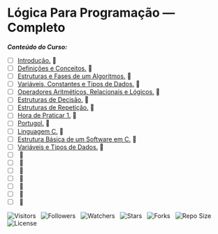 <!-- Título -->
# Lógica Para Programação — Completo

***Conteúdo do Curso:***

* [ ] [Introdução.](https://github.com/Devsgeeknerd/mod-int-log-par-pro-com-bas) :construction:
* [ ] [Definições e Conceitos.](https://github.com/Devsgeeknerd/mod-def-con-log-par-pro-com-bas) :construction:
* [ ] [Estruturas e Fases de um Algoritmos.](https://github.com/Devsgeeknerd/mod-est-fas-alg-log-par-pro-com-bas) :construction:
* [ ] [Variáveis, Constantes e Tipos de Dados.](https://github.com/Devsgeeknerd/mod-var-con-tip-dad-log-par-pro-com-bas) :construction:
* [ ] [Operadores Aritméticos, Relacionais e Lógicos.](https://github.com/Devsgeeknerd/mod-ope-ari-rel-log-log-par-pro-com-bas) :construction:
* [ ] [Estruturas de Decisão.](https://github.com/Devsgeeknerd/mod-est-dec-log-par-pro-com-bas) :construction:
* [ ] [Estruturas de Repetição.](https://github.com/Devsgeeknerd/mod-est-rep-log-par-pro-com-bas) :construction:
* [ ] [Hora de Praticar 1.](https://github.com/Devsgeeknerd/mod-hor-pra-1-log-par-pro-com-bas) :construction:
* [ ] [Portugol.](https://github.com/Devsgeeknerd/mod-por-log-par-pro-com-bas) :construction:
* [ ] [Linguagem C.](https://github.com/Devsgeeknerd/mod-lin-c-log-par-pro-com-bas) :construction:
* [ ] [Estrutura Básica de um Software em C.](https://github.com/Devsgeeknerd/mod-est-bas-sof-c-log-par-pro-com-bas) :construction:
* [ ] [Variáveis e Tipos de Dados.](https://github.com/Devsgeeknerd/mod-var-tip-dad-log-par-pro-com-bas) :construction:
* [ ] []() :construction:
* [ ] []() :construction:
* [ ] []() :construction:
* [ ] []() :construction:
* [ ] []() :construction:
* [ ] []() :construction:
* [ ] []() :construction:

![Visitors](https://api.visitorbadge.io/api/visitors?path=Devsgeeknerd%2Fcur-log-par-pro-com-bas&label=Visitantes&labelColor=%23f9e64f&countColor=%23008000&style=plastic "Total de Visitas")
&nbsp;
![Followers](https://img.shields.io/github/followers/Devsgeeknerd?style=p&label=Seguidores&labelColor=f9e64f&color=008000 "Total de Seguidores")
&nbsp;
![Watchers](https://img.shields.io/github/watchers/Devsgeeknerd/cur-log-par-pro-com-bas?style=p&label=Observadores&labelColor=f9e64f&color=008000 "Total de Observadores")
&nbsp;
![Stars](https://img.shields.io/github/stars/Devsgeeknerd/cur-log-par-pro-com-bas?style=p&label=Estrelas&labelColor=f9e64f&color=008000 "Total de Estrelas")
&nbsp;
![Forks](https://img.shields.io/github/forks/Devsgeeknerd/cur-log-par-pro-com-bas?style=p&label=Bifurcações&labelColor=f9e64f&color=008000 "Total de Bifurcações")
&nbsp;
![Repo Size](https://img.shields.io/github/repo-size/Devsgeeknerd/cur-log-par-pro-com-bas?style=p&label=Tamanho&labelColor=f9e64f&color=008000& "Tamanho do Repositório")
&nbsp;
![License](https://img.shields.io/github/license/Devsgeeknerd/cur-log-par-pro-com-bas?style=p&label=Licença&labelColor=f9e64f&color=008000 "Licença do Repositório")
